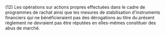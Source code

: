 (12) Les opérations sur actions propres effectuées dans le cadre de programmes de rachat ainsi que les mesures de stabilisation d’instruments financiers qui ne bénéficieraient pas des dérogations au titre du présent règlement ne devraient pas être réputées en elles-mêmes constituer des abus de marché.